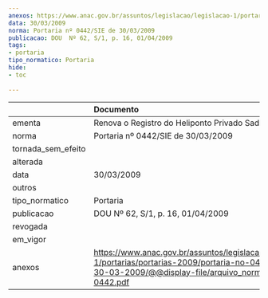 ```yaml
---
anexos: https://www.anac.gov.br/assuntos/legislacao/legislacao-1/portarias/portarias-2009/portaria-no-0442-sie-de-30-03-2009/@@display-file/arquivo_norma/PA2009-0442.pdf
data: 30/03/2009
norma: Portaria nº 0442/SIE de 30/03/2009
publicacao: DOU  Nº 62, S/1, p. 16, 01/04/2009
tags:
- portaria
tipo_normatico: Portaria
hide: 
- toc 
 
---
```


|                    | Documento                                                                                                                                                         |
|:-------------------|:------------------------------------------------------------------------------------------------------------------------------------------------------------------|
| ementa             | Renova o Registro do Heliponto Privado Sada (MG).                                                                                                                 |
| norma              | Portaria nº 0442/SIE de 30/03/2009                                                                                                                                |
| tornada_sem_efeito |                                                                                                                                                                   |
| alterada           |                                                                                                                                                                   |
| data               | 30/03/2009                                                                                                                                                        |
| outros             |                                                                                                                                                                   |
| tipo_normatico     | Portaria                                                                                                                                                          |
| publicacao         | DOU  Nº 62, S/1, p. 16, 01/04/2009                                                                                                                                |
| revogada           |                                                                                                                                                                   |
| em_vigor           |                                                                                                                                                                   |
| anexos             | https://www.anac.gov.br/assuntos/legislacao/legislacao-1/portarias/portarias-2009/portaria-no-0442-sie-de-30-03-2009/@@display-file/arquivo_norma/PA2009-0442.pdf |